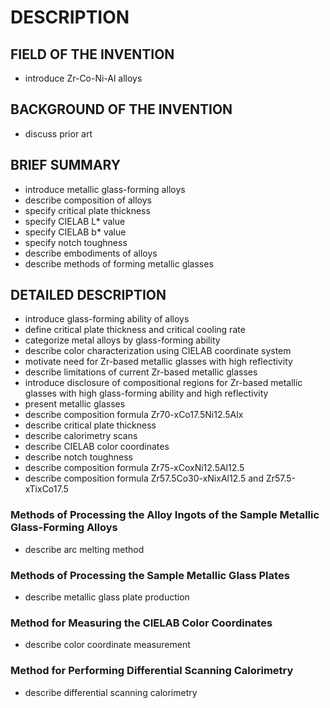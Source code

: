 # DESCRIPTION

## FIELD OF THE INVENTION

- introduce Zr-Co-Ni-Al alloys

## BACKGROUND OF THE INVENTION

- discuss prior art

## BRIEF SUMMARY

- introduce metallic glass-forming alloys
- describe composition of alloys
- specify critical plate thickness
- specify CIELAB L* value
- specify CIELAB b* value
- specify notch toughness
- describe embodiments of alloys
- describe methods of forming metallic glasses

## DETAILED DESCRIPTION

- introduce glass-forming ability of alloys
- define critical plate thickness and critical cooling rate
- categorize metal alloys by glass-forming ability
- describe color characterization using CIELAB coordinate system
- motivate need for Zr-based metallic glasses with high reflectivity
- describe limitations of current Zr-based metallic glasses
- introduce disclosure of compositional regions for Zr-based metallic glasses with high glass-forming ability and high reflectivity
- present metallic glasses
- describe composition formula Zr70-xCo17.5Ni12.5Alx
- describe critical plate thickness
- describe calorimetry scans
- describe CIELAB color coordinates
- describe notch toughness
- describe composition formula Zr75-xCoxNi12.5Al12.5
- describe composition formula Zr57.5Co30-xNixAl12.5 and Zr57.5-xTixCo17.5

### Methods of Processing the Alloy Ingots of the Sample Metallic Glass-Forming Alloys

- describe arc melting method

### Methods of Processing the Sample Metallic Glass Plates

- describe metallic glass plate production

### Method for Measuring the CIELAB Color Coordinates

- describe color coordinate measurement

### Method for Performing Differential Scanning Calorimetry

- describe differential scanning calorimetry

